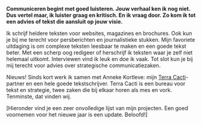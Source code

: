 **Communiceren begint met goed luisteren. Jouw verhaal ken ik nog niet. Dus vertel maar, ik luister graag en kritisch. En ik vraag door. Zo kom ik tot een advies of tekst die aansluit op jouw visie.**  

Ik schrijf heldere teksten voor websites, magazines en brochures. Ook kun je bij me terecht voor persberichten en journalistieke stukken.  Mijn favoriete uitdaging is om complexe teksten leesbaar te maken en een goede tekst beter. Met een scherp oog redigeer of herschrijf ik  teksten waar je zelf niet helemaal uitkomt. Interviewen vind ik leuk en doe ik vaak. Tot slot kun je bij mij terecht voor advies over strategische communicatiezaken. 

Nieuws!
Sinds kort werk ik samen met Anneke Kortleve: mijn [Terra Cacti](http://terracacti.nl/)-partner en een hele goede tekstschrijver. Terra Cacti is een bureau voor tekst en strategie, twee zaken die bij elkaar horen als mes en vork. Tenminste, dat vinden wij. 

[Hieronder vind je een zeer onvolledige lijst van mijn projecten. Een goed voornemen voor het nieuwe jaar is een update. Beloofd!] 
